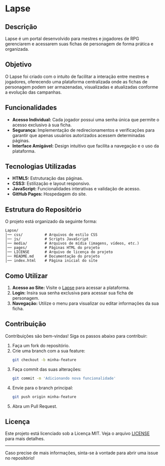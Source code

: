 # Lapse

## Descrição
Lapse é um portal desenvolvido para mestres e jogadores de RPG gerenciarem e acessarem suas fichas de personagem de forma prática e organizada.

## Objetivo
O Lapse foi criado com o intuito de facilitar a interação entre mestres e jogadores, oferecendo uma plataforma centralizada onde as fichas de personagem podem ser armazenadas, visualizadas e atualizadas conforme a evolução das campanhas.

## Funcionalidades
- **Acesso Individual:** Cada jogador possui uma senha única que permite o acesso exclusivo à sua ficha.
- **Segurança:** Implementação de redirecionamentos e verificações para garantir que apenas usuários autorizados acessem determinadas páginas.
- **Interface Amigável:** Design intuitivo que facilita a navegação e o uso da plataforma.

## Tecnologias Utilizadas
- **HTML5:** Estruturação das páginas.
- **CSS3:** Estilização e layout responsivo.
- **JavaScript:** Funcionalidades interativas e validação de acesso.
- **GitHub Pages:** Hospedagem do site.

## Estrutura do Repositório
O projeto está organizado da seguinte forma:
```
Lapse/
│── css/          # Arquivos de estilo CSS
│── js/           # Scripts JavaScript
│── media/        # Arquivos de mídia (imagens, vídeos, etc.)
│── pages/        # Páginas HTML do projeto
│── LICENSE       # Arquivo de licença do projeto
│── README.md     # Documentação do projeto
│── index.html    # Página inicial do site
```

## Como Utilizar
1. **Acesso ao Site:** Visite o [Lapse](https://alessandrofcosta.github.io/lapse/) para acessar a plataforma.
2. **Login:** Insira sua senha exclusiva para acessar sua ficha de personagem.
3. **Navegação:** Utilize o menu para visualizar ou editar informações da sua ficha.

## Contribuição
Contribuições são bem-vindas! Siga os passos abaixo para contribuir:
1. Faça um fork do repositório.
2. Crie uma branch com a sua feature:
   ```bash
   git checkout -b minha-feature
   ```
3. Faça commit das suas alterações:
   ```bash
   git commit -m 'Adicionando nova funcionalidade'
   ```
4. Envie para o branch principal:
   ```bash
   git push origin minha-feature
   ```
5. Abra um Pull Request.

## Licença
Este projeto está licenciado sob a Licença MIT. Veja o arquivo [LICENSE](LICENSE) para mais detalhes.

---
Caso precise de mais informações, sinta-se à vontade para abrir uma issue no repositório!

